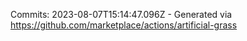 Commits: 2023-08-07T15:14:47.096Z - Generated via https://github.com/marketplace/actions/artificial-grass
<br>
